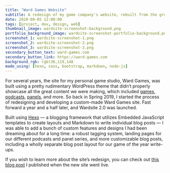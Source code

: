 ```yaml
---
title: "Ward Games Website"
subtitle: A redesign of my game company's website, rebuilt from the ground up to showcase all of the games, podcasts, blogs, and panels we make.
date: 2020-09-05 12:00:00
tags: [project, dev, design, web]
thumbnail_image: wardsite-screenshot-background.png
portfolio_background_image: wardsite-screenshot-portfolio-background.png
screenshot_1: wardsite-screenshot-1.png
screenshot_2: wardsite-screenshot-2.png
screenshot_3: wardsite-screenshot-3.png
secondary_button_text: ward-games.com
secondary_button_link: https://ward-games.com
background_rgb: rgb(36,119,148
made_using: [hexo, sass, bootstrap, markdown, node-js]
---
```

For several years, the site for my personal game studio, Ward Games, was built using a pretty rudimentary WordPress theme that didn’t properly showcase all the great content we were making, which included [games](http://ward-games.com/games/), [podcasts](http://ward-games.com/podcasts/), [panels](http://ward-games.com/tags/panel/), and more. So back in Spring 2019, I started the process of redesigning and developing a custom-made Ward Games site. Fast forward a year and a half later, and Wardsite 2.0 was launched.

Built using [Hexo](hexo.io) — a blogging framework that utilizes Embedded JavaScript templates to create layouts and Markdown to write individual blog posts — I was able to add a bunch of custom features and designs I had been dreaming about for a long time: a robust tagging system, landing pages for our different podcasts and panel series, and more customizable blog posts, including a wholly separate blog post layout for our game of the year write-ups.

If you wish to learn more about the site’s redesign, you can check out [this blog post](http://ward-games.com/post/welcome-to-ward-2-0/) I published when the new site went live.